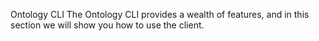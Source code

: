 
Ontology CLI The Ontology CLI provides a wealth of features, and in this section we will show you how to use the client.

